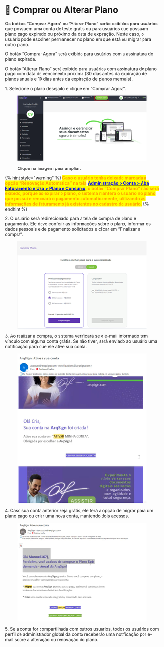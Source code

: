 # 🛒 Comprar ou Alterar Plano

Os botões “Comprar Agora” ou “Alterar Plano” serão exibidos para usuários que possuem uma conta de teste grátis ou para usuários que possuam plano pago expirado ou próximo da data de expiração. Neste caso, o usuário pode escolher permanecer no plano em que está ou migrar para outro plano. &#x20;

O botão “Comprar Agora” será exibido para usuários com a assinatura do plano expirada.&#x20;

O botão “Alterar Plano” será exibido para usuários com assinatura de plano pago com data de vencimento próxima (30 dias antes da expiração de planos anuais e 10 dias antes da expiração de planos mensais).&#x20;

1\. Selecione o plano desejado e clique em “Comprar Agora”.&#x20;

<figure><img src="../.gitbook/assets/compra1.png" alt=""><figcaption><p>Clique na imagem para ampliar.</p></figcaption></figure>

{% hint style="warning" %}
<mark style="color:orange;">**Caso o usuário tenha deixado marcada a opção “Renovação Automática” na tela**</mark> [<mark style="color:blue;">**Administração > Conta > Aba Faturamento e Uso > Plano e Consumo**</mark>](../administracao/administracao/conta.md#plano-e-consumo)<mark style="color:orange;">**, o botão “Comprar Plano” não será exibido, porque ao expirar o plano, o sistema manterá o usuário no plano que possui e renovará o pagamento automaticamente, utilizando as informações de faturamento já existentes no cadastro do usuário.**</mark> &#x20;
{% endhint %}

2\. O usuário será redirecionado para a tela de compra de plano e pagamento. Ele deve conferir as informações sobre o plano, informar os dados pessoais e de pagamento solicitados e clicar em “Finalizar a compra”.&#x20;

<figure><img src="../.gitbook/assets/compra3.png" alt=""><figcaption></figcaption></figure>

3\. Ao realizar a compra, o sistema verificará se o e-mail informado tem vínculo com alguma conta grátis. Se não tiver, será enviado ao usuário uma notificação para que ele ative sua conta. &#x20;

<figure><img src="../.gitbook/assets/compra6.png" alt=""><figcaption></figcaption></figure>

4\. Caso sua conta anterior seja grátis, ele terá a opção de migrar para um plano pago ou criar uma nova conta, mantendo dois acessos.&#x20;

<figure><img src="../.gitbook/assets/compra5.png" alt=""><figcaption></figcaption></figure>

5\. Se a conta for compartilhada com outros usuários, todos os usuários com perfil de administrador global da conta receberão uma notificação por e-mail sobre a alteração ou renovação do plano. &#x20;
